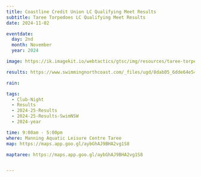 ```yaml
---
title: Coastline Credit Union LC Qualifying Meet Results
subtitle: Taree Torpedoes LC Qualifying Meet Results
date: 2024-11-02

eventdate:
  day: 2nd
  month: November
  year: 2024

image: https://ik.imagekit.io/webtactics/gtsc/img/resources/taree-torpedoes-600x400.jpg

results: https://www.swimmingnorthcoast.com/_files/ugd/8dab05_6dde64e5459f4fac80a6cff8c3a5ddfc.pdf

rain:

tags:
  - Club-Night
  - Results
  - 2024-25-Results
  - 2024-25-Results-SwimNSW
  - 2024-year

time: 9:00am - 5:00pm
where: Manning Aquatic Leisure Centre Taree
map: https://maps.app.goo.gl/aybGhAJ9BHA2vg1S8

maptaree: https://maps.app.goo.gl/aybGhAJ9BHA2vg1S8


---
```





